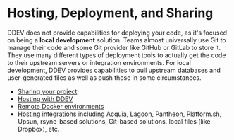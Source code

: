 # Hosting, Deployment, and Sharing

DDEV does not provide capabilities for deploying your code, as it's focused on being a **local development** solution. Teams almost universally use Git to manage their code and some Git provider like GitHub or GitLab to store it. They use many different types of deployment tools to actually get the code to their upstream servers or integration environments. For local development, DDEV provides capabilities to pull upstream databases and user-generated files as well as push those in some circumstances.

* [Sharing your project](sharing.md)
* [Hosting with DDEV](hosting.md)
* [Remote Docker environments](remote-docker.md)
* [Hosting integrations](../providers/index.md) including Acquia, Lagoon, Pantheon, Platform.sh, Upsun, rsync-based solutions, Git-based solutions, local files (like Dropbox), etc.
